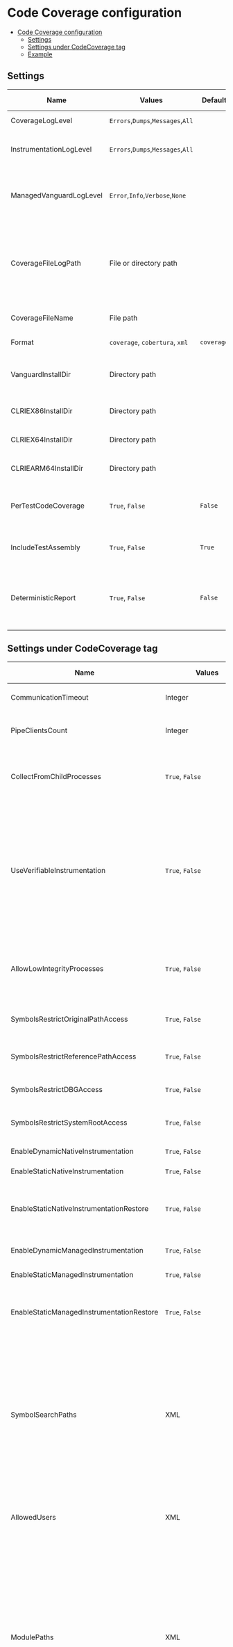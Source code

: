 # Code Coverage configuration

- [Code Coverage configuration](#code-coverage-configuration)
  - [Settings](#settings)
  - [Settings under CodeCoverage tag](#settings-under-codecoverage-tag)
  - [Example](#example)

## Settings

| Name | Values | Default | [MTP.CodeCoverage](https://www.nuget.org/packages/Microsoft.Testing.Extensions.CodeCoverage) Default | Description | Example |
|---|---|---|---|---|---|
| CoverageLogLevel | `Errors`,`Dumps`,`Messages`,`All` |  |  | Code coverage log level | `<CoverageLogLevel>Dumps</CoverageLogLevel>` |
| InstrumentationLogLevel  | `Errors`,`Dumps`,`Messages`,`All` |  |  | CLR Instrumentation Engine log level. More info [here](https://github.com/microsoft/CLRInstrumentationEngine/blob/develop/docs/logging.md). | `<InstrumentationLogLevel>Dumps</InstrumentationLogLevel>` |
| ManagedVanguardLogLevel  | `Error`,`Info`,`Verbose`,`None` |  |  | Managed instrumentation log level. Logging of managed side of code coverage. | `<ManagedVanguardLogLevel>Info</ManagedVanguardLogLevel>` |
| CoverageFileLogPath  | File or directory path | | | File path or directory path to place where code coverage and CLR IE logs should be stored. Directory should be specified with `\` at the end. | `<CoverageFileLogPath>D:\examples\logs\coverage.log</CoverageFileLogPath>` |
| CoverageFileName | File path | | | File path to output code coverage report | `<CoverageFileName>D:\examples\report.coverage</CoverageFileName>` |
| Format | `coverage`, `cobertura`, `xml` | `coverage` | `coverage` | Output report format. | `<Format>coverage</Format>` |
| VanguardInstallDir | Directory path | | | Path to directory where custom `CodeCoverage.exe` and `covrun*.dll` files exists | `<VanguardInstallDir>D:\Microsoft.CodeCoverage\CodeCoverage</VanguardInstallDir>` |
| CLRIEX86InstallDir | Directory path | | | Path to directory with custom CLR IE x86 binary | `<CLRIEX86InstallDir>D:\Microsoft.CodeCoverage\InstrumentationEngine\x86</CLRIEX86InstallDir>` |
| CLRIEX64InstallDir | Directory path | | | Path to directory with custom CLR IE x64 binary | `<CLRIEX64InstallDir>D:\Microsoft.CodeCoverage\InstrumentationEngine\x64</CLRIEX64InstallDir>` |
| CLRIEARM64InstallDir | Directory path | | | Path to directory with custom CLR IE ARM64 binary | `<CLRIEARM64InstallDir>D:\Microsoft.CodeCoverage\InstrumentationEngine\arm64</CLRIEARM64InstallDir>` |
| PerTestCodeCoverage | `True`, `False` | `False` | `False` | Indicates if coverage should be collected for each test separately | `<PerTestCodeCoverage>True</PerTestCodeCoverage>` |
| IncludeTestAssembly | `True`, `False` | `True` | `False` | Indicates if coverage should be collected for tests projects | `<IncludeTestAssembly>True</IncludeTestAssembly>` |
| DeterministicReport | `True`, `False` | `False` | `False` | Indicates if paths in the report should start with deterministic fragment `/_/..` instead of full paths | `<DeterministicReport>True</DeterministicReport>` |

## Settings under CodeCoverage tag

| Name | Values | Default | [MTP.CodeCoverage](https://www.nuget.org/packages/Microsoft.Testing.Extensions.CodeCoverage) Default | Description | Example |
|---|---|---|---|---|---|
| CommunicationTimeout | Integer | 60000 | 60000 | Specifies communication time out in milliseconds | `<CommunicationTimeout>90000</CommunicationTimeout>` |
| PipeClientsCount | Integer | 254 | 254 | Specifies number of pipe connections started by coverage server. | `<PipeClientsCount>2540</PipeClientsCount>` |
| CollectFromChildProcesses | `True`, `False` | `True` | `True` | When set to True, collects coverage information from child processes that are launched by test or production code. | `<CollectFromChildProcesses>True</CollectFromChildProcesses>` |
| UseVerifiableInstrumentation | `True`, `False` | `True` | `True` | Set this to True to collect coverage information for functions marked with the "SecuritySafeCritical" attribute. Instead of writing directly into a memory location from such functions, code coverage inserts a probe that redirects to another function, which in turns writes into memory. | `<UseVerifiableInstrumentation>True</UseVerifiableInstrumentation>` |
| AllowLowIntegrityProcesses | `True`, `False` | `False` | `False` | When set to True, collects coverage information from child processes that are launched with low-level ACLs, for example, UWP apps. | `<AllowLowIntegrityProcesses>True</AllowLowIntegrityProcesses>` |
| SymbolsRestrictOriginalPathAccess | `True`, `False` | `False` | `False` | Determines if looking for a .pdb file in the original debug directory. | `<SymbolsRestrictOriginalPathAccess>True</SymbolsRestrictOriginalPathAccess>` |
| SymbolsRestrictReferencePathAccess | `True`, `False` | `False` | `False` | Determines if looking for a .pdb file is allowed in the path where the .exe file is located. | `<SymbolsRestrictReferencePathAccess>True</SymbolsRestrictReferencePathAccess>` |
| SymbolsRestrictDBGAccess | `True`, `False` | `False` | `False` | Determines if looking for debug information is allowed from .dbg files. | `<SymbolsRestrictDBGAccess>True</SymbolsRestrictDBGAccess>` |
| SymbolsRestrictSystemRootAccess | `True`, `False` | `False` | `False` | Determines if searching for .pdb files is allowed in the system root directory. | `<SymbolsRestrictSystemRootAccess>True</SymbolsRestrictSystemRootAccess>` |
| EnableDynamicNativeInstrumentation | `True`, `False` | `True` | `True` | Enable dynamic native instrumentation. | `<EnableDynamicNativeInstrumentation>True</EnableDynamicNativeInstrumentation>` |
| EnableStaticNativeInstrumentation | `True`, `False` | `True` | `True` | Enable static native instrumentation. | `<EnableStaticNativeInstrumentation>True</EnableStaticNativeInstrumentation>` |
| EnableStaticNativeInstrumentationRestore | `True`, `False` | `True` | `True` | Enable static native instrumentation restore. If enabled all instrumented files are restored after collection. | `<EnableStaticNativeInstrumentationRestore>True</EnableStaticNativeInstrumentationRestore>` |
| EnableDynamicManagedInstrumentation | `True`, `False` | `True` | `True` | Enable dynamic managed instrumentation. | `<EnableDynamicManagedInstrumentation>True</EnableDynamicManagedInstrumentation>` |
| EnableStaticManagedInstrumentation | `True`, `False` | `False` | `False` | Enable static managed instrumentation. | `<EnableStaticManagedInstrumentation>True</EnableStaticManagedInstrumentation>` |
| EnableStaticManagedInstrumentationRestore | `True`, `False` | `True` | `True` | Enable static managed instrumentation restore. If enabled all instrumented files are restored after collection. | `<EnableStaticManagedInstrumentationRestore>True</EnableStaticManagedInstrumentationRestore>` |
| SymbolSearchPaths | XML | | | Additional paths to search for .pdb (symbol) files. Symbols must be found for modules to be instrumented. If .pdb files are in the same folder as the .dll or .exe files, they are automatically found. Otherwise, specify them here. Note that searching for symbols increases code coverage runtime. So keep this small and local. | `<SymbolSearchPaths><Path>C:\Users\User\Documents\Visual Studio 2012\Projects\ProjectX\bin\Debug</Path></SymbolSearchPaths>` |
| AllowedUsers | XML | | | Supported only for .NET Framework. Additional users that will be able to access internal shared memory and pipes. | `<AllowedUsers><User>UserName1</User></AllowedUsers>` |
| ModulePaths | XML | | | Include and exclude lists for module paths.\\Empty "Include" clauses imply all; empty "Exclude" clauses imply none. Each element in the list is a regular expression (ECMAScript syntax). See /visualstudio/ide/using-regular-expressions-in-visual-studio. An item must first match at least one entry in the include list to be included. Included items must then not match any entries in the exclude list to remain included. |  `<ModulePaths><Exclude><ModulePath>.*CPPUnitTestFramework.*</ModulePath></Exclude></ModulePaths>` |
| PublicKeyTokens | XML | | | Include and exclude lists for public key tokens.\\Matches the public key token of a signed assembly. | `<PublicKeyTokens><Exclude><PublicKeyToken>^B77A5C561934E089$</PublicKeyToken></Exclude></PublicKeyTokens>` |
| CompanyNames | XML | | | Include and exclude lists for company names.\\Matches the company name property in the assembly. | `<CompanyNames><Exclude><CompanyName>.*microsoft.*</CompanyName></Exclude></CompanyNames>` |
| Attributes | XML | | | Include and exclude lists for attributes.\\Matches attributes on any code element. | `<Attributes><Exclude><Attribute>^System\.Diagnostics\.DebuggerHiddenAttribute$</Attribute></Exclude></Attributes>` |
| Sources | XML | | | Include and exclude lists for source files.\\Matches the path of the source files in which each method is defined. | `<Sources><Exclude><Source>.*\\atlmfc\\.*</Source></Exclude></Sources>` |
| Functions | XML | | | Include and exclude lists for functions.\\Matches fully qualified names of functions. Use `\.` to delimit namespaces in C# or Visual Basic, `::` in C++.). | `<Functions><Exclude><Function>^Fabrikam\.UnitTest\..*</Function></Exclude></Functions>` |
| DumpStaticNativeDisassembly | `True`, `False` | `False` | `False` | Generates the assembler dump of the native static instrumentation close to the module. | `<DumpStaticNativeDisassembly>True</DumpStaticNativeDisassembly>` |
| FileLogPath | `C:\folder\` or `C:\folder\log.txt` | | | Set the path for the static native instrumentation. | `<FileLogPath>C:\folder\log.txt</FileLogPath>` |
| LogLevel | `Errors`,`Dumps`,`Messages`,`All` | | | Set the log level for the static native instrumentation. | `<LogLevel>All</LogLevel>` |

## Example

```xml
<?xml version="1.0" encoding="utf-8"?>
<!-- File name extension must be .runsettings -->
<RunSettings>
  <DataCollectionRunSettings>
    <DataCollectors>
      <DataCollector friendlyName="Code Coverage" uri="datacollector://Microsoft/CodeCoverage/2.0" assemblyQualifiedName="Microsoft.VisualStudio.Coverage.DynamicCoverageDataCollector, Microsoft.VisualStudio.TraceCollector, Version=11.0.0.0, Culture=neutral, PublicKeyToken=b03f5f7f11d50a3a">
        <Configuration>
          <CoverageLogLevel>Dumps</CoverageLogLevel>
          <InstrumentationLogLevel>Dumps</InstrumentationLogLevel>
          <ManagedVanguardLogLevel>Info</ManagedVanguardLogLevel>
          <CoverageFileLogPath>D:\examples\logs\coverage.log</CoverageFileLogPath>
          <CoverageFileName>D:\examples\report.coverage</CoverageFileName>
          <Format>coverage</Format>
          <CLRIEX86InstallDir>D:\vscodecoverage\artifacts\test\Microsoft.CodeCoverage\InstrumentationEngine\x86</CLRIEX86InstallDir>
          <CLRIEX64InstallDir>D:\vscodecoverage\artifacts\test\Microsoft.CodeCoverage\InstrumentationEngine\x64</CLRIEX64InstallDir>
          <VanguardInstallDir>D:\vscodecoverage\artifacts\test\Microsoft.CodeCoverage\CodeCoverage</VanguardInstallDir>
          <PerTestCodeCoverage>True</PerTestCodeCoverage>
          <IncludeTestAssembly>True</IncludeTestAssembly>

          <CodeCoverage>
            <CommunicationTimeout>90000</CommunicationTimeout>
            <PipeClientsCount>2540</PipeClientsCount>
            <CollectFromChildProcesses>True</CollectFromChildProcesses>
            <UseVerifiableInstrumentation>True</UseVerifiableInstrumentation>
            <AllowLowIntegrityProcesses>True</AllowLowIntegrityProcesses>
            <SymbolsRestrictOriginalPathAccess>True</SymbolsRestrictOriginalPathAccess>
            <SymbolsRestrictReferencePathAccess>True</SymbolsRestrictReferencePathAccess>
            <SymbolsRestrictDBGAccess>True</SymbolsRestrictDBGAccess>
            <SymbolsRestrictSystemRootAccess>True</SymbolsRestrictSystemRootAccess>
            <EnableDynamicNativeInstrumentation>True</EnableDynamicNativeInstrumentation>
            <EnableStaticNativeInstrumentation>True</EnableStaticNativeInstrumentation>
            <EnableStaticNativeInstrumentationRestore>True</EnableStaticNativeInstrumentationRestore>
            <EnableDynamicManagedInstrumentation>True</EnableDynamicManagedInstrumentation>
            <EnableStaticManagedInstrumentation>True</EnableStaticManagedInstrumentation>
            <EnableStaticManagedInstrumentationRestore>True</EnableStaticManagedInstrumentationRestore>
            <SymbolSearchPaths>
              <Path>C:\Users\User\Documents\Visual Studio 2012\Projects\ProjectX\bin\Debug</Path>
              <Path>\\mybuildshare\builds\ProjectX</Path>
            </SymbolSearchPaths>
            <AllowedUsers>
              <User>UserName1</User>
              <User>UserName2</User>
            </AllowedUsers>
            <ModulePaths>
              <Include>
                <ModulePath>.*\.dll$</ModulePath>
                <ModulePath>.*\.exe$</ModulePath>
              </Include>
              <Exclude>
                <ModulePath>.*CPPUnitTestFramework.*</ModulePath>
              </Exclude>
            </ModulePaths>
            <Functions>
              <Exclude>
                <Function>^Fabrikam\.UnitTest\..*</Function>
                <Function>^std::.*</Function>
                <Function>^ATL::.*</Function>
                <Function>.*::__GetTestMethodInfo.*</Function>
                <Function>^Microsoft::VisualStudio::CppCodeCoverageFramework::.*</Function>
                <Function>^Microsoft::VisualStudio::CppUnitTestFramework::.*</Function>
              </Exclude>
            </Functions>
            <Attributes>
              <Exclude>
                <Attribute>^System\.Diagnostics\.DebuggerHiddenAttribute$</Attribute>
                <Attribute>^System\.Diagnostics\.DebuggerNonUserCodeAttribute$</Attribute>
                <Attribute>^System\.CodeDom\.Compiler\.GeneratedCodeAttribute$</Attribute>
                <Attribute>^System\.Diagnostics\.CodeAnalysis\.ExcludeFromCodeCoverageAttribute$</Attribute>
              </Exclude>
            </Attributes>
            <Sources>
              <Exclude>
                <Source>.*\\atlmfc\\.*</Source>
                <Source>.*\\vctools\\.*</Source>
                <Source>.*\\public\\sdk\\.*</Source>
                <Source>.*\\microsoft sdks\\.*</Source>
                <Source>.*\\vc\\include\\.*</Source>
              </Exclude>
            </Sources>
            <CompanyNames>
              <Exclude>
                <CompanyName>.*microsoft.*</CompanyName>
              </Exclude>
            </CompanyNames>
            <PublicKeyTokens>
              <Exclude>
                <PublicKeyToken>^B77A5C561934E089$</PublicKeyToken>
                <PublicKeyToken>^B03F5F7F11D50A3A$</PublicKeyToken>
                <PublicKeyToken>^31BF3856AD364E35$</PublicKeyToken>
                <PublicKeyToken>^89845DCD8080CC91$</PublicKeyToken>
                <PublicKeyToken>^71E9BCE111E9429C$</PublicKeyToken>
                <PublicKeyToken>^8F50407C4E9E73B6$</PublicKeyToken>
                <PublicKeyToken>^E361AF139669C375$</PublicKeyToken>
              </Exclude>
            </PublicKeyTokens>        
            <DumpStaticNativeDisassembly>False</DumpStaticNativeDisassembly>
            <FileLogPath>C:\logs\</FileLogPath>
            <LogLevel>All</LogLevel>
          </CodeCoverage>
        </Configuration>
      </DataCollector>
    </DataCollectors>
  </DataCollectionRunSettings>
</RunSettings>
```

To enable all available logs

```xml
 <RunSettings>
  <DataCollectionRunSettings>
    <DataCollectors>
      <DataCollector friendlyName="Code Coverage" uri="datacollector://Microsoft/CodeCoverage/2.0" assemblyQualifiedName="Microsoft.VisualStudio.Coverage.DynamicCoverageDataCollector, Microsoft.VisualStudio.TraceCollector">
        <Configuration>
          <CoverageLogLevel>Dumps</CoverageLogLevel>
          <InstrumentationLogLevel>Dumps</InstrumentationLogLevel>
          <ManagedVanguardLogLevel>Verbose</ManagedVanguardLogLevel>
          <CoverageFileLogPath>C:\LogFolder\</CoverageFileLogPath>
          <PerTestCodeCoverage>False</PerTestCodeCoverage>
          <CodeCoverage>
            <FileLogPath>C:\LogFolder\</FileLogPath>
            <LogLevel>All</LogLevel>
            <DumpStaticNativeDisassembly>true</DumpStaticNativeDisassembly>
          </CodeCoverage>
        </Configuration>
      </DataCollector>
    </DataCollectors>
  </DataCollectionRunSettings>
</RunSettings>
```
